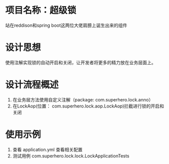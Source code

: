 # 项目名称：超级锁
站在reddison和spring boot这两位大佬肩膀上诞生出来的组件

# 设计思想
使用注解实现锁的自动开启和关闭，让开发者将更多的精力放在业务层面上。

# 设计流程概述
1. 在业务层方法使用自定义注解（package: com.superhero.lock.anno）
2. 在LockAop(位置： com.superhero.lock.aop.LockAop)拦截进行锁的开启和关闭

# 使用示例
1. 查看 application.yml 查看相关配置
2. 测试用例 com.superhero.lock.lock.LockApplicationTests